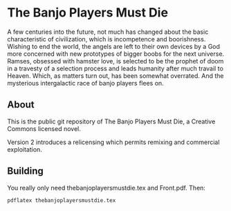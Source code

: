 # The Banjo Players Must Die

A few centuries into the future, not much has changed about the basic characteristic of civilization, which is incompetence and boorishness. Wishing to end the world, the angels are left to their own devices by a God more concerned with new prototypes of bigger boobs for the next universe. Ramses, obsessed with hamster love, is selected to be the prophet of doom in a travesty of a selection process and leads humanity after much travail to Heaven. Which, as matters turn out, has been somewhat overrated. And the mysterious intergalactic race of banjo players flees on.

## About

This is the public git repository of The Banjo Players Must Die, a Creative Commons licensed novel.

Version 2 introduces a relicensing which permits remixing and commercial exploitation.

##  Building

You really only need thebanjoplayersmustdie.tex and Front.pdf. Then:

`pdflatex thebanjoplayersmustdie.tex`